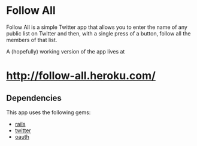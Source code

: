 Follow All
==========
Follow All is a simple Twitter app that allows you to enter the name of any
public list on Twitter and then, with a single press of a button, follow all
the members of that list.

A (hopefully) working version of the app lives at
# <http://follow-all.heroku.com/> #

Dependencies
------------
This app uses the following gems:

* [rails](https://github.com/rails/rails)
* [twitter](https://github.com/jnunemaker/twitter)
* [oauth](https://github.com/oauth/oauth-ruby)
